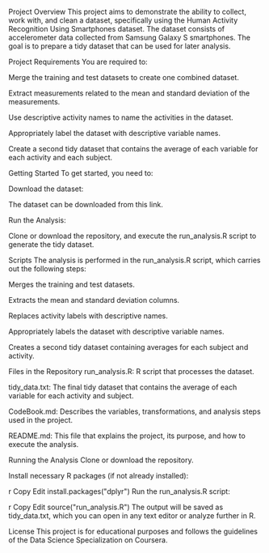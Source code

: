 Project Overview
This project aims to demonstrate the ability to collect, work with, and clean a dataset, specifically using the Human Activity Recognition Using Smartphones dataset. The dataset consists of accelerometer data collected from Samsung Galaxy S smartphones. The goal is to prepare a tidy dataset that can be used for later analysis.

Project Requirements
You are required to:

Merge the training and test datasets to create one combined dataset.

Extract measurements related to the mean and standard deviation of the measurements.

Use descriptive activity names to name the activities in the dataset.

Appropriately label the dataset with descriptive variable names.

Create a second tidy dataset that contains the average of each variable for each activity and each subject.

Getting Started
To get started, you need to:

Download the dataset:

The dataset can be downloaded from this link.

Run the Analysis:

Clone or download the repository, and execute the run_analysis.R script to generate the tidy dataset.

Scripts
The analysis is performed in the run_analysis.R script, which carries out the following steps:

Merges the training and test datasets.

Extracts the mean and standard deviation columns.

Replaces activity labels with descriptive names.

Appropriately labels the dataset with descriptive variable names.

Creates a second tidy dataset containing averages for each subject and activity.

Files in the Repository
run_analysis.R: R script that processes the dataset.

tidy_data.txt: The final tidy dataset that contains the average of each variable for each activity and subject.

CodeBook.md: Describes the variables, transformations, and analysis steps used in the project.

README.md: This file that explains the project, its purpose, and how to execute the analysis.

Running the Analysis
Clone or download the repository.

Install necessary R packages (if not already installed):

r
Copy
Edit
install.packages("dplyr")
Run the run_analysis.R script:

r
Copy
Edit
source("run_analysis.R")
The output will be saved as tidy_data.txt, which you can open in any text editor or analyze further in R.

License
This project is for educational purposes and follows the guidelines of the Data Science Specialization on Coursera.
